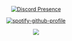 <p align='center'>

</p>

<div align="center" width="50">

[![Discord Presence](https://lanyard.cnrad.dev/api/7718356585147)](https://discord.com/users/7718356585147)

[![spotify-github-profile](https://spotify-github-profile.vercel.app/api/view?uid=31weclmjpylz6rfsk4kzial4x63m&cover_image=true&theme=novatorem&show_offline=false&background_color=121212&interchange=false&bar_color=004cff&bar_color_cover=true)](https://spotify-github-profile.vercel.app/api/view?uid=31weclmjpylz6rfsk4kzial4x63m&redirect=true)

<div align="center" width="50">

<p align='center'>
  <img align="center" src="https://github-readme-stats.vercel.app" />
</p>
